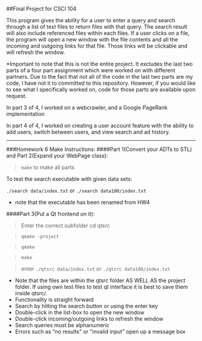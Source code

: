 ##Final Project for CSCI 104

This program gives the ability for a user to enter a query and search through a list of text files to return files with that query.  The search result will also include referenced files within each files.  If a user clicks on a file, the program will open a new window with the file contents and all the incoming and outgoing links for that file.  Those links will be clickable and will refresh the window.

*Important to note that this is not the entire project.  It excludes the last two parts of a four part assignment which were worked on with different partners.  Due to the fact that not all of the code in the last two parts are my code, I have not it to committed to this repository.  However, if you would like to see what I specifically worked on, code for those parts are available upon request.

In part 3 of 4, I worked on a webcrawler, and a Google PageRank implementation

In part 4 of 4, I worked on creating a user account feature with the ability to add users, switch between users, and view search and ad history.
  
***

###Homework 6 Make Instructions:
####Part 1(Convert your ADTs to STL) and Part 2(Expand your WebPage class):

>`make` to make all parts

To test the search executable with given data sets:

`./search data/index.txt` or `./search data100/index.txt`

+ note that the executable has been renamed from HW4

####Part 3(Put a Qt frontend on it):

>Enter the correct subfolder cd qtsrc

>`qmake -project`

>`qmake`

>`make`

>enter `./qtsrc data/index.txt` or `./qtsrc data100/index.txt`

+ Note that the files are within the qtsrc folder AS WELL AS the project folder.  If using own test files to test qt interface it is best to save them inside qtsrc/.
+ Functionality is straight forward
+ Search by hitting the search button or using the enter key
+ Double-click in the list-box to open the new window
+ Double-click incoming/outgoing links to refresh the window
+ Search queries must be alphanumeric
+ Errors such as "no results" or "invalid input" open up a message box
